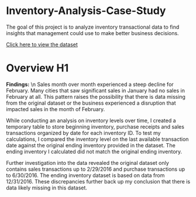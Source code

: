 # Inventory-Analysis-Case-Study

The goal of this project is to analyze inventory transactional data to find insights that management could use to make better business decisions.

[Click here to view the dataset](https://www.kaggle.com/datasets/bhanupratapbiswas/inventory-analysis-case-study?select=SalesFINAL12312016.csv)

# Overview H1


**Findings:** \n
Sales month over month experienced a steep decline for February. Many cities that saw significant sales in January had no sales in February at all. This pattern raises the possibility that there is data missing from the original dataset or the business experienced a disruption that impacted sales in the month of February.

While conducting an analysis on inventory levels over time, I created a temporary table to store beginning inventory, purchase receipts and sales transactions organized by date for each inventory ID. To test my calculations, I compared the inventory level on the last available transaction date against the original ending inventory provided in the dataset. The ending inventory I calculated did not match the original ending inventory. 

Further investigation into the data revealed the original dataset only contains sales transactions up to 2/29/2016 and purchase transactions up to 6/30/2016. The ending inventory dataset is based on data from 12/31/2016. These discrepancies further back up my conclusion that there is data likely missing in this dataset. 
